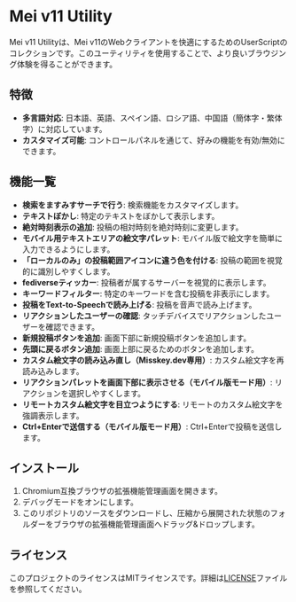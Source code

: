 # Mei v11 Utility

Mei v11 Utilityは、Mei v11のWebクライアントを快適にするためのUserScriptのコレクションです。このユーティリティを使用することで、より良いブラウジング体験を得ることができます。

## 特徴

- **多言語対応**: 日本語、英語、スペイン語、ロシア語、中国語（簡体字・繁体字）に対応しています。
- **カスタマイズ可能**: コントロールパネルを通じて、好みの機能を有効/無効にできます。

## 機能一覧

- **検索をますみすサーチで行う**: 検索機能をカスタマイズします。
- **テキストぼかし**: 特定のテキストをぼかして表示します。
- **絶対時刻表示の追加**: 投稿の相対時刻を絶対時刻に変更します。
- **モバイル用テキストエリアの絵文字パレット**: モバイル版で絵文字を簡単に入力できるようにします。
- **「ローカルのみ」の投稿範囲アイコンに違う色を付ける**: 投稿の範囲を視覚的に識別しやすくします。
- **fediverseティッカー**: 投稿者が属するサーバーを視覚的に表示します。
- **キーワードフィルター**: 特定のキーワードを含む投稿を非表示にします。
- **投稿をText-to-Speechで読み上げる**: 投稿を音声で読み上げます。
- **リアクションしたユーザーの確認**: タッチデバイスでリアクションしたユーザーを確認できます。
- **新規投稿ボタンを追加**: 画面下部に新規投稿ボタンを追加します。
- **先頭に戻るボタン追加**: 画面上部に戻るためのボタンを追加します。
- **カスタム絵文字の読み込み直し（Misskey.dev専用）**: カスタム絵文字を再読み込みします。
- **リアクションパレットを画面下部に表示させる（モバイル版モード用）**: リアクションを選択しやすくします。
- **リモートカスタム絵文字を目立つようにする**: リモートのカスタム絵文字を強調表示します。
- **Ctrl+Enterで送信する（モバイル版モード用）**: Ctrl+Enterで投稿を送信します。

## インストール

1. Chromium互換ブラウザの拡張機能管理画面を開きます。
2. デバッグモードをオンにします。
3. このリポジトリのソースをダウンロードし、圧縮から展開された状態のフォルダーをブラウザの拡張機能管理画面へドラッグ&ドロップします。

## ライセンス

このプロジェクトのライセンスはMITライセンスです。詳細は[LICENSE](LICENSE)ファイルを参照してください。
